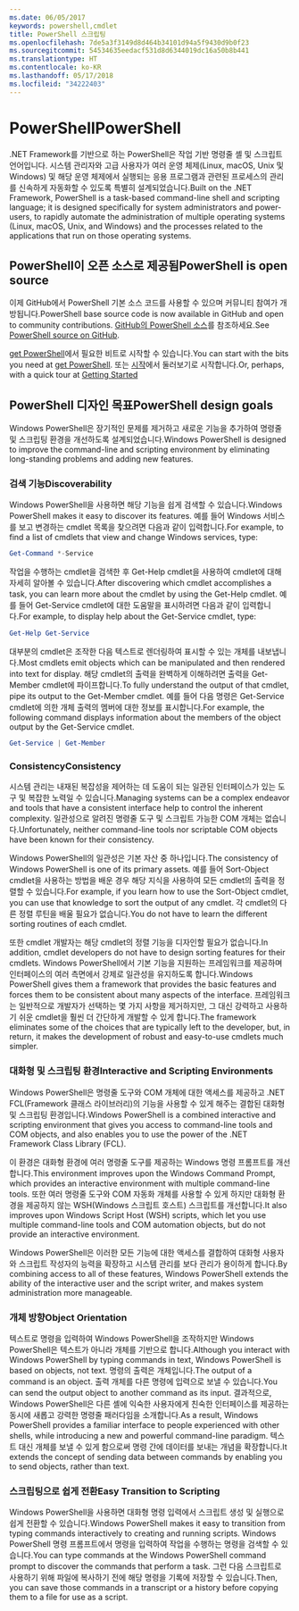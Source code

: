 ```yaml
---
ms.date: 06/05/2017
keywords: powershell,cmdlet
title: PowerShell 스크립팅
ms.openlocfilehash: 7de5a3f3149d8d464b34101d94a5f9430d9b0f23
ms.sourcegitcommit: 54534635eedacf531d8d6344019dc16a50b8b441
ms.translationtype: HT
ms.contentlocale: ko-KR
ms.lasthandoff: 05/17/2018
ms.locfileid: "34222403"
---
```

# <a name="powershell"></a><span data-ttu-id="6e5a7-103">PowerShell</span><span class="sxs-lookup"><span data-stu-id="6e5a7-103">PowerShell</span></span>

<span data-ttu-id="6e5a7-104">.NET Framework를 기반으로 하는 PowerShell은 작업 기반 명령줄 셸 및 스크립트 언어입니다. 시스템 관리자와 고급 사용자가 여러 운영 체제(Linux, macOS, Unix 및 Windows) 및 해당 운영 체제에서 실행되는 응용 프로그램과 관련된 프로세스의 관리를 신속하게 자동화할 수 있도록 특별히 설계되었습니다.</span><span class="sxs-lookup"><span data-stu-id="6e5a7-104">Built on the .NET Framework, PowerShell is a task-based command-line shell and scripting language; it is designed specifically for system administrators and power-users, to rapidly automate the administration of multiple operating systems (Linux, macOS, Unix, and Windows) and the processes related to the applications that run on those operating systems.</span></span>

## <a name="powershell-is-open-source"></a><span data-ttu-id="6e5a7-105">PowerShell이 오픈 소스로 제공됨</span><span class="sxs-lookup"><span data-stu-id="6e5a7-105">PowerShell is open source</span></span>

<span data-ttu-id="6e5a7-106">이제 GitHub에서 PowerShell 기본 소스 코드를 사용할 수 있으며 커뮤니티 참여가 개방됩니다.</span><span class="sxs-lookup"><span data-stu-id="6e5a7-106">PowerShell base source code is now available in GitHub and open to community contributions.</span></span> <span data-ttu-id="6e5a7-107">[GitHub의 PowerShell 소스](https://github.com/powershell/powershell)를 참조하세요.</span><span class="sxs-lookup"><span data-stu-id="6e5a7-107">See [PowerShell source on GitHub](https://github.com/powershell/powershell).</span></span>

<span data-ttu-id="6e5a7-108">[get PowerShell](https://github.com/PowerShell/PowerShell#get-powershell)에서 필요한 비트로 시작할 수 있습니다.</span><span class="sxs-lookup"><span data-stu-id="6e5a7-108">You can start with the bits you need at [get PowerShell](https://github.com/PowerShell/PowerShell#get-powershell).</span></span>
<span data-ttu-id="6e5a7-109">또는 [시작](https://github.com/PowerShell/PowerShell/blob/master/docs/learning-powershell)에서 둘러보기로 시작합니다.</span><span class="sxs-lookup"><span data-stu-id="6e5a7-109">Or, perhaps, with a quick tour at [Getting Started](https://github.com/PowerShell/PowerShell/blob/master/docs/learning-powershell)</span></span>

## <a name="powershell-design-goals"></a><span data-ttu-id="6e5a7-110">PowerShell 디자인 목표</span><span class="sxs-lookup"><span data-stu-id="6e5a7-110">PowerShell design goals</span></span>
<span data-ttu-id="6e5a7-111">Windows PowerShell은 장기적인 문제를 제거하고 새로운 기능을 추가하여 명령줄 및 스크립팅 환경을 개선하도록 설계되었습니다.</span><span class="sxs-lookup"><span data-stu-id="6e5a7-111">Windows PowerShell is designed to improve the command-line and scripting environment by eliminating long-standing problems and adding new features.</span></span>

### <a name="discoverability"></a><span data-ttu-id="6e5a7-112">검색 기능</span><span class="sxs-lookup"><span data-stu-id="6e5a7-112">Discoverability</span></span>
<span data-ttu-id="6e5a7-113">Windows PowerShell을 사용하면 해당 기능을 쉽게 검색할 수 있습니다.</span><span class="sxs-lookup"><span data-stu-id="6e5a7-113">Windows PowerShell makes it easy to discover its features.</span></span> <span data-ttu-id="6e5a7-114">예를 들어 Windows 서비스를 보고 변경하는 cmdlet 목록을 찾으려면 다음과 같이 입력합니다.</span><span class="sxs-lookup"><span data-stu-id="6e5a7-114">For example, to find a list of cmdlets that view and change Windows services, type:</span></span>

```powershell
Get-Command *-Service
```

<span data-ttu-id="6e5a7-115">작업을 수행하는 cmdlet을 검색한 후 Get-Help cmdlet을 사용하여 cmdlet에 대해 자세히 알아볼 수 있습니다.</span><span class="sxs-lookup"><span data-stu-id="6e5a7-115">After discovering which cmdlet accomplishes a task, you can learn more about the cmdlet by using the Get-Help cmdlet.</span></span> <span data-ttu-id="6e5a7-116">예를 들어 Get-Service cmdlet에 대한 도움말을 표시하려면 다음과 같이 입력합니다.</span><span class="sxs-lookup"><span data-stu-id="6e5a7-116">For example, to display help about the Get-Service cmdlet, type:</span></span>

```powershell
Get-Help Get-Service
```
<span data-ttu-id="6e5a7-117">대부분의 cmdlet은 조작한 다음 텍스트로 렌더링하여 표시할 수 있는 개체를 내보냅니다.</span><span class="sxs-lookup"><span data-stu-id="6e5a7-117">Most cmdlets emit objects which can be manipulated and then rendered into text for display.</span></span> <span data-ttu-id="6e5a7-118">해당 cmdlet의 출력을 완벽하게 이해하려면 출력을 Get-Member cmdlet에 파이프합니다.</span><span class="sxs-lookup"><span data-stu-id="6e5a7-118">To fully understand the output of that cmdlet, pipe its output to the Get-Member cmdlet.</span></span> <span data-ttu-id="6e5a7-119">예를 들어 다음 명령은 Get-Service cmdlet에 의한 개체 출력의 멤버에 대한 정보를 표시합니다.</span><span class="sxs-lookup"><span data-stu-id="6e5a7-119">For example, the following command displays information about the members of the object output by the Get-Service cmdlet.</span></span>

```powershell
Get-Service | Get-Member
```

### <a name="consistency"></a><span data-ttu-id="6e5a7-120">Consistency</span><span class="sxs-lookup"><span data-stu-id="6e5a7-120">Consistency</span></span>
<span data-ttu-id="6e5a7-121">시스템 관리는 내재된 복잡성을 제어하는 데 도움이 되는 일관된 인터페이스가 있는 도구 및 복잡한 노력일 수 있습니다.</span><span class="sxs-lookup"><span data-stu-id="6e5a7-121">Managing systems can be a complex endeavor and tools that have a consistent interface help to control the inherent complexity.</span></span> <span data-ttu-id="6e5a7-122">일관성으로 알려진 명령줄 도구 및 스크립트 가능한 COM 개체는 없습니다.</span><span class="sxs-lookup"><span data-stu-id="6e5a7-122">Unfortunately, neither command-line tools nor scriptable COM objects have been known for their consistency.</span></span>

<span data-ttu-id="6e5a7-123">Windows PowerShell의 일관성은 기본 자산 중 하나입니다.</span><span class="sxs-lookup"><span data-stu-id="6e5a7-123">The consistency of Windows PowerShell is one of its primary assets.</span></span> <span data-ttu-id="6e5a7-124">예를 들어 Sort-Object cmdlet을 사용하는 방법을 배운 경우 해당 지식을 사용하여 모든 cmdlet의 출력을 정렬할 수 있습니다.</span><span class="sxs-lookup"><span data-stu-id="6e5a7-124">For example, if you learn how to use the Sort-Object cmdlet, you can use that knowledge to sort the output of any cmdlet.</span></span> <span data-ttu-id="6e5a7-125">각 cmdlet의 다른 정렬 루틴을 배울 필요가 없습니다.</span><span class="sxs-lookup"><span data-stu-id="6e5a7-125">You do not have to learn the different sorting routines of each cmdlet.</span></span>

<span data-ttu-id="6e5a7-126">또한 cmdlet 개발자는 해당 cmdlet의 정렬 기능을 디자인할 필요가 없습니다.</span><span class="sxs-lookup"><span data-stu-id="6e5a7-126">In addition, cmdlet developers do not have to design sorting features for their cmdlets.</span></span> <span data-ttu-id="6e5a7-127">Windows PowerShell에서 기본 기능을 지원하는 프레임워크를 제공하며 인터페이스의 여러 측면에서 강제로 일관성을 유지하도록 합니다.</span><span class="sxs-lookup"><span data-stu-id="6e5a7-127">Windows PowerShell gives them a framework that provides the basic features and forces them to be consistent about many aspects of the interface.</span></span> <span data-ttu-id="6e5a7-128">프레임워크는 일반적으로 개발자가 선택하는 몇 가지 사항을 제거하지만, 그 대신 강력하고 사용하기 쉬운 cmdlet을 훨씬 더 간단하게 개발할 수 있게 합니다.</span><span class="sxs-lookup"><span data-stu-id="6e5a7-128">The framework eliminates some of the choices that are typically left to the developer, but, in return, it makes the development of robust and easy-to-use cmdlets much simpler.</span></span>

### <a name="interactive-and-scripting-environments"></a><span data-ttu-id="6e5a7-129">대화형 및 스크립팅 환경</span><span class="sxs-lookup"><span data-stu-id="6e5a7-129">Interactive and Scripting Environments</span></span>
<span data-ttu-id="6e5a7-130">Windows PowerShell은 명령줄 도구와 COM 개체에 대한 액세스를 제공하고 .NET FCL(Framework 클래스 라이브러리)의 기능을 사용할 수 있게 해주는 결합된 대화형 및 스크립팅 환경입니다.</span><span class="sxs-lookup"><span data-stu-id="6e5a7-130">Windows PowerShell is a combined interactive and scripting environment that gives you access to command-line tools and COM objects, and also enables you to use the power of the .NET Framework Class Library (FCL).</span></span>

<span data-ttu-id="6e5a7-131">이 환경은 대화형 환경에 여러 명령줄 도구를 제공하는 Windows 명령 프롬프트를 개선합니다.</span><span class="sxs-lookup"><span data-stu-id="6e5a7-131">This environment improves upon the Windows Command Prompt, which provides an interactive environment with multiple command-line tools.</span></span> <span data-ttu-id="6e5a7-132">또한 여러 명령줄 도구와 COM 자동화 개체를 사용할 수 있게 하지만 대화형 환경을 제공하지 않는 WSH(Windows 스크립트 호스트) 스크립트를 개선합니다.</span><span class="sxs-lookup"><span data-stu-id="6e5a7-132">It also improves upon Windows Script Host (WSH) scripts, which let you use multiple command-line tools and COM automation objects, but do not provide an interactive environment.</span></span>

<span data-ttu-id="6e5a7-133">Windows PowerShell은 이러한 모든 기능에 대한 액세스를 결합하여 대화형 사용자와 스크립트 작성자의 능력을 확장하고 시스템 관리를 보다 관리가 용이하게 합니다.</span><span class="sxs-lookup"><span data-stu-id="6e5a7-133">By combining access to all of these features, Windows PowerShell extends the ability of the interactive user and the script writer, and makes system administration more manageable.</span></span>

### <a name="object-orientation"></a><span data-ttu-id="6e5a7-134">개체 방향</span><span class="sxs-lookup"><span data-stu-id="6e5a7-134">Object Orientation</span></span>
<span data-ttu-id="6e5a7-135">텍스트로 명령을 입력하여 Windows PowerShell을 조작하지만 Windows PowerShell은 텍스트가 아니라 개체를 기반으로 합니다.</span><span class="sxs-lookup"><span data-stu-id="6e5a7-135">Although you interact with Windows PowerShell by typing commands in text, Windows PowerShell is based on objects, not text.</span></span> <span data-ttu-id="6e5a7-136">명령의 출력은 개체입니다.</span><span class="sxs-lookup"><span data-stu-id="6e5a7-136">The output of a command is an object.</span></span> <span data-ttu-id="6e5a7-137">출력 개체를 다른 명령에 입력으로 보낼 수 있습니다.</span><span class="sxs-lookup"><span data-stu-id="6e5a7-137">You can send the output object to another command as its input.</span></span> <span data-ttu-id="6e5a7-138">결과적으로, Windows PowerShell은 다른 셸에 익숙한 사용자에게 친숙한 인터페이스를 제공하는 동시에 새롭고 강력한 명령줄 패러다임을 소개합니다.</span><span class="sxs-lookup"><span data-stu-id="6e5a7-138">As a result, Windows PowerShell provides a familiar interface to people experienced with other shells, while introducing a new and powerful command-line paradigm.</span></span> <span data-ttu-id="6e5a7-139">텍스트 대신 개체를 보낼 수 있게 함으로써 명령 간에 데이터를 보내는 개념을 확장합니다.</span><span class="sxs-lookup"><span data-stu-id="6e5a7-139">It extends the concept of sending data between commands by enabling you to send objects, rather than text.</span></span>

### <a name="easy-transition-to-scripting"></a><span data-ttu-id="6e5a7-140">스크립팅으로 쉽게 전환</span><span class="sxs-lookup"><span data-stu-id="6e5a7-140">Easy Transition to Scripting</span></span>
<span data-ttu-id="6e5a7-141">Windows PowerShell을 사용하면 대화형 명령 입력에서 스크립트 생성 및 실행으로 쉽게 전환할 수 있습니다.</span><span class="sxs-lookup"><span data-stu-id="6e5a7-141">Windows PowerShell makes it easy to transition from typing commands interactively to creating and running scripts.</span></span> <span data-ttu-id="6e5a7-142">Windows PowerShell 명령 프롬프트에서 명령을 입력하여 작업을 수행하는 명령을 검색할 수 있습니다.</span><span class="sxs-lookup"><span data-stu-id="6e5a7-142">You can type commands at the Windows PowerShell command prompt to discover the commands that perform a task.</span></span> <span data-ttu-id="6e5a7-143">그런 다음 스크립트로 사용하기 위해 파일에 복사하기 전에 해당 명령을 기록에 저장할 수 있습니다.</span><span class="sxs-lookup"><span data-stu-id="6e5a7-143">Then, you can save those commands in a transcript or a history before copying them to a file for use as a script.</span></span>
